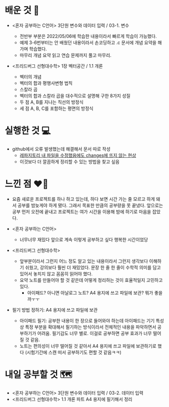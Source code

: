 # 배운 것 📝
- <혼자 공부하는 C언어> 3단원 변수와 데이터 입력 / 03-1. 변수
    - 전반부 부분은 2022/05/06에 학습한 내용이라서 빠르게 학습이 가능했다.
    - 예제 3-6번부터는 안 배웠던 내용이라서 손코딩하고 .c 문서에 개념 요약을 해가며 학습했다.
    - 마무리 개념 요약 읽고 연습 문제까지 풀고 마무리.

- <프리드버그 선형대수학> 1장 벡터공간 / 1.1 개론
    - 벡터의 개념
    - 벡터의 합과 평행사변형 법칙
    - 스칼라 곱
    - 벡터의 합과 스칼라 곱을 대수적으로 설명해 구한 8가지 성질
    - 두 점 A, B를 지나는 직선의 방정식
    - 세 점 A, B, C를 포함하는 평면의 방정식

# 실행한 것 💻
- github에서 오류 발생했는데 해결해서 문서 따로 작성
    - [레파지토리 내 파일을 수정했음에도 changes에 뜨지 않는 현상](https://github.com/haeonlee/haeonpedia/blob/master/github/레파지토리%20내%20파일을%20수정했음에도%20changes에%20뜨지%20않는%20현상.md)
    - 이것보다 더 깔끔하게 정리할 수 있는 방법을 찾고 싶음

# 느낀 점 ❤️‍🔥
- 요즘 새로운 프로젝트를 하나 하고 있는데, 하다 보면 시간 가는 줄 모르고 하게 돼서 공부를 밤늦게야 하게 됐다. 그래서 목표한 만큼의 공부량을 못 끝냈다. 앞으로는 공부 먼저 오전에 끝내고 프로젝트는 여가 시간을 이용해 밤에 하기로 마음을 잡았다.
- <혼자 공부하는 C언어>
    - 너무너무 재밌다 앞으로 계속 이렇게 공부하고 싶다 행복한 시간이었당
- <프리드버그 선형대수학>
    - 앞부분이라서 그런지 어느 정도 알고 있는 내용이라서 그런지 생각보다 이해하기 쉬웠고, 강의보다 훨씬 더 재밌었다. 문장 한 줄 한 줄이 수학적 의미를 담고 있어서 놓치지 않고 꼼꼼히 읽어야 했다.
    - 요약 노트를 만들어야 할 것 같은데 어떻게 정리하는 것이 효율적일지 고민하고 있다.
        - 아이패드? 아니면 아날로그 노트? A4 용지에 쓰고 파일에 보관? 뭐가 좋을까ㅜㅜ

- 필기 방법 정하기: A4 용지에 쓰고 파일에 보관
    - 아이패드 필기: 공부한 내용이 한 장으로 들어와야 하는데 아이패드는 기기 특성상 특정 부분을 확대해서 필기하는 방식이라서 전체적인 내용을 파악하면서 공부하기가 어려움. 필기감도 너무 별로. 이걸로 공부하면 공부 효과가 너무 떨어질 것 같음.
    - 노트는 편의성이 너무 떨어질 것 같아서 A4 용지에 쓰고 파일에 보관하기로 했다 (시험기간에 스캔 떠서 공부하기도 편할 것 같음ㅋㅋ)
    
# 내일 공부할 것 🗺
- <혼자 공부하는 C언어> 3단원 변수와 데이터 입력 / 03-2. 데이터 입력
- <프리드버그 선형대수학> 1.1 개론 파트 A4 용지에 필기해서 정리
